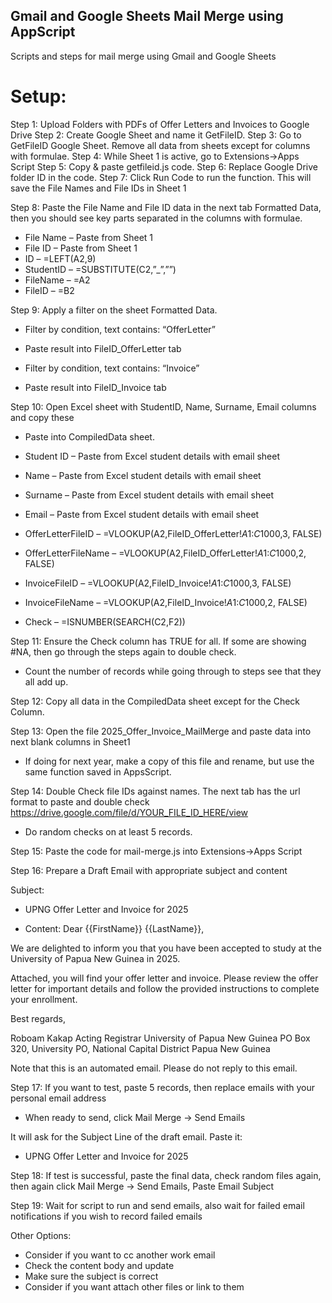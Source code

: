 ## Gmail and Google Sheets Mail Merge using AppScript
Scripts and steps for mail merge using Gmail and Google Sheets 

# Setup:

Step 1: Upload Folders with PDFs of Offer Letters and Invoices to Google Drive
Step 2: Create Google Sheet and name it GetFileID.
Step 3: Go to GetFileID Google Sheet. Remove all data from sheets except for columns with formulae.
Step 4: While Sheet 1 is active, go to Extensions->Apps Script
Step 5: Copy & paste getfileid.js code.
Step 6: Replace Google Drive folder ID in the code.
Step 7: Click Run Code to run the function. This will save the File Names and File IDs in Sheet 1

Step 8: Paste the File Name and File ID data in the next tab Formatted Data, then you should see key parts separated in the columns with formulae.
- File Name – Paste from Sheet 1
- File ID – Paste from Sheet 1
- ID – =LEFT(A2,9)
- StudentID – =SUBSTITUTE(C2,”_”,””)
- FileName – =A2
- FileID – =B2

Step 9: Apply a filter on the sheet Formatted Data.
- Filter by condition, text contains: “OfferLetter”
- Paste result into FileID_OfferLetter tab

- Filter by condition, text contains: “Invoice”
- Paste result into FileID_Invoice tab

Step 10: Open Excel sheet with StudentID, Name, Surname, Email columns and copy these
- Paste into CompiledData sheet.

- Student ID – Paste from Excel student details with email sheet
- Name – Paste from Excel student details with email sheet
- Surname – Paste from Excel student details with email sheet
- Email – Paste from Excel student details with email sheet
- OfferLetterFileID – =VLOOKUP(A2,FileID_OfferLetter!$A$1:$C$1000,3, FALSE)
- OfferLetterFileName – =VLOOKUP(A2,FileID_OfferLetter!$A$1:$C$1000,2, FALSE)
- InvoiceFileID – =VLOOKUP(A2,FileID_Invoice!$A$1:$C$1000,3, FALSE)
- InvoiceFileName – =VLOOKUP(A2,FileID_Invoice!$A$1:$C$1000,2, FALSE)
- Check – =ISNUMBER(SEARCH(C2,F2))

Step 11: Ensure the Check column has TRUE for all. If some are showing #NA, then go through the steps again to double check.
- Count the number of records while going through to steps see that they all add up.

Step 12: Copy all data in the CompiledData sheet except for the Check Column.

Step 13: Open the file 2025_Offer_Invoice_MailMerge and paste data into next blank columns in Sheet1

- If doing for next year, make a copy of this file and rename, but use the same function saved in AppsScript.

Step 14: Double Check file IDs against names. The next tab has the url format to paste and double check https://drive.google.com/file/d/YOUR_FILE_ID_HERE/view

- Do random checks on at least 5 records.

Step 15: Paste the code for mail-merge.js into Extensions->Apps Script

Step 16: Prepare a Draft Email with appropriate subject and content

Subject:
- UPNG Offer Letter and Invoice for 2025

- Content:
Dear {{FirstName}} {{LastName}},

We are delighted to inform you that you have been accepted to study at the University of Papua New Guinea in 2025.

Attached, you will find your offer letter and invoice. Please review the offer letter for important details and follow the provided instructions to complete your enrollment.

Best regards,

Roboam Kakap
Acting Registrar
University of Papua New Guinea
PO Box 320, University PO,
National Capital District
Papua New Guinea

Note that this is an automated email. Please do not reply to this email.

Step 17: If you want to test, paste 5 records, then replace emails with your personal email address
- When ready to send, click Mail Merge -> Send Emails

It will ask for the Subject Line of the draft email. Paste it: 
- UPNG Offer Letter and Invoice for 2025

Step 18: If test is successful, paste the final data, check random files again, then again click Mail Merge -> Send Emails, Paste Email Subject

Step 19: Wait for script to run and send emails, also wait for failed email notifications if you wish to record failed emails

Other Options:

- Consider if you want to cc another work email
- Check the content body and update
- Make sure the subject is correct
- Consider if you want attach other files or link to them
